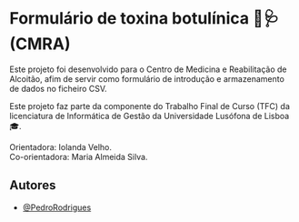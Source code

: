 # Formulário de toxina botulínica 💉🩺 (CMRA)

Este projeto foi desenvolvido para o Centro de Medicina e Reabilitação de Alcoitão, afim de servir como formulário de introdução e armazenamento de dados no ficheiro CSV.

Este projeto faz parte da componente do Trabalho Final de Curso (TFC) da licenciatura de Informática de Gestão da Universidade Lusófona de Lisboa 🎓.

Orientadora: Iolanda Velho.\
Co-orientadora: Maria Almeida Silva.






## Autores

- [@PedroRodrigues](https://gpemrodrigues.github.io)

